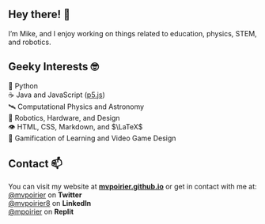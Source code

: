 ## Hey there! 👋
I’m Mike, and I enjoy working on things related to education, physics, STEM, and robotics.

## Geeky Interests 🤓
🐍 Python  
☕ Java and JavaScript ([p5.js](https://p5js.org/))  
🛰 Computational Physics and Astronomy  
🤖 Robotics, Hardware, and Design  
👁️ HTML, CSS, Markdown, and $\LaTeX$  
👾 Gamification of Learning and Video Game Design  

## Contact 📫  
You can visit my website at **[mvpoirier.github.io](https://mvpoirier.github.io/)** or get in contact with me at:  
[@mvpoirier](https://twitter.com/mvpoirier) on **Twitter**  
[@mvpoirier8](https://www.linkedin.com/in/mvpoirier8) on **LinkedIn**  
[@mpoirier](https://replit.com/@mpoirier) on **Replit**  

<!--
![twitter-fill](https://user-images.githubusercontent.com/1549257/134811442-edc9d4ae-c10e-420d-8324-b64e92946df2.png) 
![linkedin-box-line](https://user-images.githubusercontent.com/1549257/134811482-ae33a090-d2a1-4d18-a3a2-a299faeaf0a0.png) 
![terminal-box-fill](https://user-images.githubusercontent.com/1549257/134811568-ed0fda7b-8f15-4603-955c-86b126ee1e1d.png)
<img src="https://user-images.githubusercontent.com/1549257/133894864-bc8fba9f-deb9-4f64-a648-00cd523dee03.gif" width="100" height="100">  
![doge](https://user-images.githubusercontent.com/1549257/133894864-bc8fba9f-deb9-4f64-a648-00cd523dee03.gif)
-->
